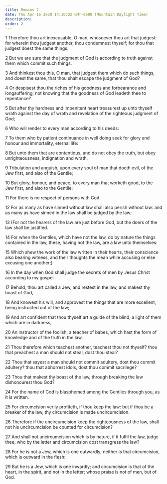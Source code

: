 ```yaml
---
title: Romans 2
date: Thu Apr 16 2020 14:10:02 GMT-0600 (Mountain Daylight Time)
description: 
order: 2
---
```


<p>
  1 Therefore thou art inexcusable, O man, whosoever thou art that judgest: for
  wherein thou judgest another, thou condemnest thyself; for thou that judgest
  doest the same things.
</p>
<p>
  2 But we are sure that the judgment of God is according to truth against them
  which commit such things.
</p>
<span></span>
<p>
  3 And thinkest thou this, O man, that judgest them which do such things, and
  doest the same, that thou shalt escape the judgment of God?
</p>
<p>
  4 Or despisest thou the riches of his goodness and forbearance and
  longsuffering; not knowing that the goodness of God leadeth thee to
  repentance?
</p>
<p>
  5 But after thy hardness and impenitent heart treasurest up unto thyself wrath
  against the day of wrath and revelation of the righteous judgment of God;
</p>
<p>6 Who will render to every man according to his deeds:</p>
<p>
  7 To them who by patient continuance in well doing seek for glory and honour
  and immortality, eternal life:
</p>
<p>
  8 But unto them that are contentious, and do not obey the truth, but obey
  unrighteousness, indignation and wrath,
</p>
<p>
  9 Tribulation and anguish, upon every soul of man that doeth evil, of the Jew
  first, and also of the Gentile;
</p>
<p>
  10 But glory, honour, and peace, to every man that worketh good, to the Jew
  first, and also to the Gentile:
</p>
<p>11 For there is no respect of persons with God.</p>
<p>
  12 For as many as have sinned without law shall also perish without law: and
  as many as have sinned in the law shall be judged by the law;
</p>
<p>
  13 (For not the hearers of the law are just before God, but the doers of the
  law shall be justified.
</p>
<p>
  14 For when the Gentiles, which have not the law, do by nature the things
  contained in the law, these, having not the law, are a law unto themselves:
</p>
<p>
  15 Which shew the work of the law written in their hearts, their conscience
  also bearing witness, and their thoughts the mean while accusing or else
  excusing one another;)
</p>
<p>
  16 In the day when God shall judge the secrets of men by Jesus Christ
  according to my gospel.
</p>
<p>
  17 Behold, thou art called a Jew, and restest in the law, and makest thy boast
  of God,
</p>
<p>
  18 And knowest his will, and approvest the things that are more excellent,
  being instructed out of the law;
</p>
<p>
  19 And art confident that thou thyself art a guide of the blind, a light of
  them which are in darkness,
</p>
<p>
  20 An instructor of the foolish, a teacher of babes, which hast the form of
  knowledge and of the truth in the law.
</p>
<p>
  21 Thou therefore which teachest another, teachest thou not thyself? thou that
  preachest a man should not steal, dost thou steal?
</p>
<p>
  22 Thou that sayest a man should not commit adultery, dost thou commit
  adultery? thou that abhorrest idols, dost thou commit sacrilege?
</p>
<p>
  23 Thou that makest thy boast of the law, through breaking the law
  dishonourest thou God?
</p>
<p>
  24 For the name of God is blasphemed among the Gentiles through you, as it is
  written.
</p>
<p>
  25 For circumcision verily profiteth, if thou keep the law: but if thou be a
  breaker of the law, thy circumcision is made uncircumcision.
</p>
<p>
  26 Therefore if the uncircumcision keep the righteousness of the law, shall
  not his uncircumcision be counted for circumcision?
</p>
<p>
  27 And shall not uncircumcision which is by nature, if it fulfil the law,
  judge thee, who by the letter and circumcision dost transgress the law?
</p>
<p>
  28 For he is not a Jew, which is one outwardly; neither is that circumcision,
  which is outward in the flesh:
</p>
<p>
  29 But he is a Jew, which is one inwardly; and circumcision is that of the
  heart, in the spirit, and not in the letter; whose praise is not of men, but
  of God.
</p>
